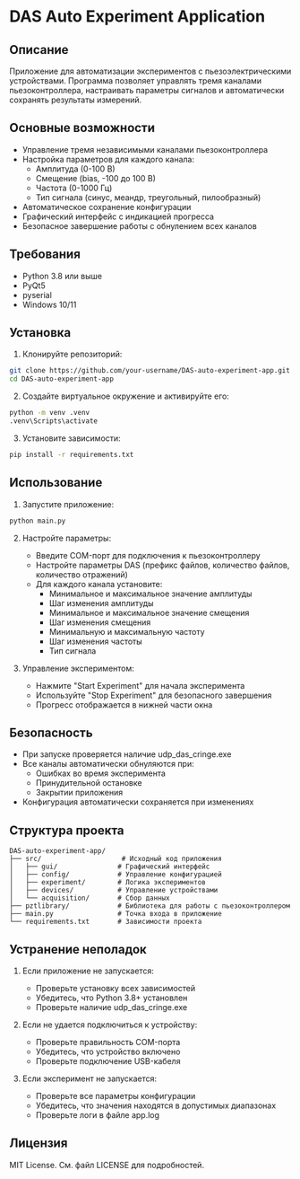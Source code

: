 # DAS Auto Experiment Application

## Описание
Приложение для автоматизации экспериментов с пьезоэлектрическими устройствами. Программа позволяет управлять тремя каналами пьезоконтроллера, настраивать параметры сигналов и автоматически сохранять результаты измерений.

## Основные возможности
- Управление тремя независимыми каналами пьезоконтроллера
- Настройка параметров для каждого канала:
  - Амплитуда (0-100 В)
  - Смещение (bias, -100 до 100 В)
  - Частота (0-1000 Гц)
  - Тип сигнала (синус, меандр, треугольный, пилообразный)
- Автоматическое сохранение конфигурации
- Графический интерфейс с индикацией прогресса
- Безопасное завершение работы с обнулением всех каналов

## Требования
- Python 3.8 или выше
- PyQt5
- pyserial
- Windows 10/11

## Установка
1. Клонируйте репозиторий:
```bash
git clone https://github.com/your-username/DAS-auto-experiment-app.git
cd DAS-auto-experiment-app
```

2. Создайте виртуальное окружение и активируйте его:
```bash
python -m venv .venv
.venv\Scripts\activate
```

3. Установите зависимости:
```bash
pip install -r requirements.txt
```

## Использование
1. Запустите приложение:
```bash
python main.py
```

2. Настройте параметры:
   - Введите COM-порт для подключения к пьезоконтроллеру
   - Настройте параметры DAS (префикс файлов, количество файлов, количество отражений)
   - Для каждого канала установите:
     - Минимальное и максимальное значение амплитуды
     - Шаг изменения амплитуды
     - Минимальное и максимальное значение смещения
     - Шаг изменения смещения
     - Минимальную и максимальную частоту
     - Шаг изменения частоты
     - Тип сигнала

3. Управление экспериментом:
   - Нажмите "Start Experiment" для начала эксперимента
   - Используйте "Stop Experiment" для безопасного завершения
   - Прогресс отображается в нижней части окна

## Безопасность
- При запуске проверяется наличие udp_das_cringe.exe
- Все каналы автоматически обнуляются при:
  - Ошибках во время эксперимента
  - Принудительной остановке
  - Закрытии приложения
- Конфигурация автоматически сохраняется при изменениях

## Структура проекта
```
DAS-auto-experiment-app/
├── src/                    # Исходный код приложения
│   ├── gui/               # Графический интерфейс
│   ├── config/            # Управление конфигурацией
│   ├── experiment/        # Логика экспериментов
│   ├── devices/           # Управление устройствами
│   └── acquisition/       # Сбор данных
├── pztlibrary/            # Библиотека для работы с пьезоконтроллером
├── main.py                # Точка входа в приложение
└── requirements.txt       # Зависимости проекта
```

## Устранение неполадок
1. Если приложение не запускается:
   - Проверьте установку всех зависимостей
   - Убедитесь, что Python 3.8+ установлен
   - Проверьте наличие udp_das_cringe.exe

2. Если не удается подключиться к устройству:
   - Проверьте правильность COM-порта
   - Убедитесь, что устройство включено
   - Проверьте подключение USB-кабеля

3. Если эксперимент не запускается:
   - Проверьте все параметры конфигурации
   - Убедитесь, что значения находятся в допустимых диапазонах
   - Проверьте логи в файле app.log

## Лицензия
MIT License. См. файл LICENSE для подробностей. 